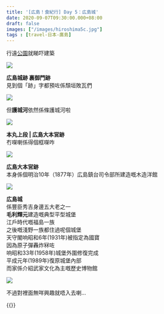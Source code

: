 ```yaml
---
title: '[広島！食紀行] Day 5：広島城'
date: 2020-09-07T09:30:00.000+08:00
draft: false
images: ["/images/hiroshima5c.jpg"]
tags : [travel-日本-廣島]
---
```


行遠[公園](https://hidie.net/hiroshima5b/)就睇吓建築

![](/images/hiroshima5c1.jpg)

**広島城跡 裏御門跡**  
見到個「跡」字都預咗係頹垣敗瓦們  

![](/images/hiroshima5c2.jpg)

但**護城河**依然係條護城河啦

![](/images/hiroshima5c3.jpg)

**本丸上段 | 広島大本営跡**  
冇㗎喇係得個框㗎咋  

![](/images/hiroshima5c4.jpg)

**広島大本営跡**  
本身係個明治10年（1877年）広島鎮台司令部所建造嘅木造洋館  

![](/images/hiroshima5c5.jpg)

**広島城**  
係豐臣秀吉身邊五大老之一  
**毛利輝元**建造嘅典型平型城堡  
江戶時代嘅福島一族  
之後嘅淺野一族都住過呢個城堡  
天守閣响昭和6年(1931年)被指定為國寶  
因為原子彈轟炸冧咗  
响昭和33年(1958年)城堡外圍修復完成  
平成元年(1989年)復原城堡內部  
而家係介紹武家文化為主嘅歷史博物館  

![](/images/hiroshima5c6.jpg)

不過對裡面無咩興趣就唔入去喇...

{{<hiroshima>}}
